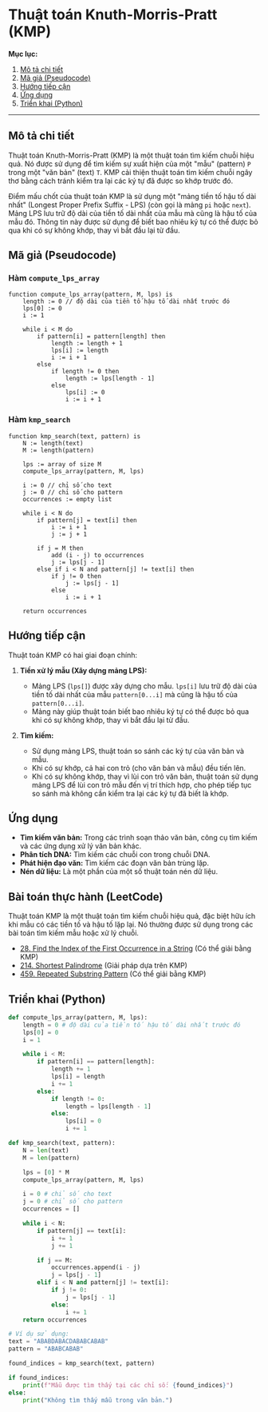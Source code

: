 
# Thuật toán Knuth-Morris-Pratt (KMP)

**Mục lục:**

1.  [Mô tả chi tiết](#mô-tả-chi-tiết)
2.  [Mã giả (Pseudocode)](#mã-giả-pseudocode)
3.  [Hướng tiếp cận](#hướng-tiếp-cận)
4.  [Ứng dụng](#ứng-dụng)
5.  [Triển khai (Python)](#triển-khai-python)

---

## Mô tả chi tiết

Thuật toán Knuth-Morris-Pratt (KMP) là một thuật toán tìm kiếm chuỗi hiệu quả. Nó được sử dụng để tìm kiếm sự xuất hiện của một "mẫu" (pattern) `P` trong một "văn bản" (text) `T`. KMP cải thiện thuật toán tìm kiếm chuỗi ngây thơ bằng cách tránh kiểm tra lại các ký tự đã được so khớp trước đó.

Điểm mấu chốt của thuật toán KMP là sử dụng một "mảng tiền tố hậu tố dài nhất" (Longest Proper Prefix Suffix - LPS) (còn gọi là mảng `pi` hoặc `next`). Mảng LPS lưu trữ độ dài của tiền tố dài nhất của mẫu mà cũng là hậu tố của mẫu đó. Thông tin này được sử dụng để biết bao nhiêu ký tự có thể được bỏ qua khi có sự không khớp, thay vì bắt đầu lại từ đầu.

## Mã giả (Pseudocode)

### Hàm `compute_lps_array`

```
function compute_lps_array(pattern, M, lps) is
    length := 0 // độ dài của tiền tố hậu tố dài nhất trước đó
    lps[0] := 0
    i := 1

    while i < M do
        if pattern[i] = pattern[length] then
            length := length + 1
            lps[i] := length
            i := i + 1
        else
            if length != 0 then
                length := lps[length - 1]
            else
                lps[i] := 0
                i := i + 1
```

### Hàm `kmp_search`

```
function kmp_search(text, pattern) is
    N := length(text)
    M := length(pattern)

    lps := array of size M
    compute_lps_array(pattern, M, lps)

    i := 0 // chỉ số cho text
    j := 0 // chỉ số cho pattern
    occurrences := empty list

    while i < N do
        if pattern[j] = text[i] then
            i := i + 1
            j := j + 1

        if j = M then
            add (i - j) to occurrences
            j := lps[j - 1]
        else if i < N and pattern[j] != text[i] then
            if j != 0 then
                j := lps[j - 1]
            else
                i := i + 1

    return occurrences
```

## Hướng tiếp cận

Thuật toán KMP có hai giai đoạn chính:

1.  **Tiền xử lý mẫu (Xây dựng mảng LPS):**
    *   Mảng LPS (`lps[]`) được xây dựng cho mẫu. `lps[i]` lưu trữ độ dài của tiền tố dài nhất của mẫu `pattern[0...i]` mà cũng là hậu tố của `pattern[0...i]`.
    *   Mảng này giúp thuật toán biết bao nhiêu ký tự có thể được bỏ qua khi có sự không khớp, thay vì bắt đầu lại từ đầu.

2.  **Tìm kiếm:**
    *   Sử dụng mảng LPS, thuật toán so sánh các ký tự của văn bản và mẫu.
    *   Khi có sự khớp, cả hai con trỏ (cho văn bản và mẫu) đều tiến lên.
    *   Khi có sự không khớp, thay vì lùi con trỏ văn bản, thuật toán sử dụng mảng LPS để lùi con trỏ mẫu đến vị trí thích hợp, cho phép tiếp tục so sánh mà không cần kiểm tra lại các ký tự đã biết là khớp.

## Ứng dụng

*   **Tìm kiếm văn bản:** Trong các trình soạn thảo văn bản, công cụ tìm kiếm và các ứng dụng xử lý văn bản khác.
*   **Phân tích DNA:** Tìm kiếm các chuỗi con trong chuỗi DNA.
*   **Phát hiện đạo văn:** Tìm kiếm các đoạn văn bản trùng lặp.
*   **Nén dữ liệu:** Là một phần của một số thuật toán nén dữ liệu.

## Bài toán thực hành (LeetCode)

Thuật toán KMP là một thuật toán tìm kiếm chuỗi hiệu quả, đặc biệt hữu ích khi mẫu có các tiền tố và hậu tố lặp lại. Nó thường được sử dụng trong các bài toán tìm kiếm mẫu hoặc xử lý chuỗi.

*   [28. Find the Index of the First Occurrence in a String](https://leetcode.com/problems/find-the-index-of-the-first-occurrence-in-a-string/) (Có thể giải bằng KMP)
*   [214. Shortest Palindrome](https://leetcode.com/problems/shortest-palindrome/) (Giải pháp dựa trên KMP)
*   [459. Repeated Substring Pattern](https://leetcode.com/problems/repeated-substring-pattern/) (Có thể giải bằng KMP)

## Triển khai (Python)

```python
def compute_lps_array(pattern, M, lps):
    length = 0 # độ dài của tiền tố hậu tố dài nhất trước đó
    lps[0] = 0
    i = 1

    while i < M:
        if pattern[i] == pattern[length]:
            length += 1
            lps[i] = length
            i += 1
        else:
            if length != 0:
                length = lps[length - 1]
            else:
                lps[i] = 0
                i += 1

def kmp_search(text, pattern):
    N = len(text)
    M = len(pattern)

    lps = [0] * M
    compute_lps_array(pattern, M, lps)

    i = 0 # chỉ số cho text
    j = 0 # chỉ số cho pattern
    occurrences = []

    while i < N:
        if pattern[j] == text[i]:
            i += 1
            j += 1

        if j == M:
            occurrences.append(i - j)
            j = lps[j - 1]
        elif i < N and pattern[j] != text[i]:
            if j != 0:
                j = lps[j - 1]
            else:
                i += 1
    return occurrences

# Ví dụ sử dụng:
text = "ABABDABACDABABCABAB"
pattern = "ABABCABAB"

found_indices = kmp_search(text, pattern)

if found_indices:
    print(f"Mẫu được tìm thấy tại các chỉ số: {found_indices}")
else:
    print("Không tìm thấy mẫu trong văn bản.")
```
